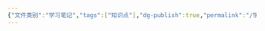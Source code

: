 ```yaml
---
{"文件类别":"学习笔记","tags":["知识点"],"dg-publish":true,"permalink":"/学习笔记/知识点cheese/国际组织/","dgPassFrontmatter":true,"created":"2024-09-23T21:21:16.668+08:00","updated":"2024-09-23T21:21:16.978+08:00"}
---
```


